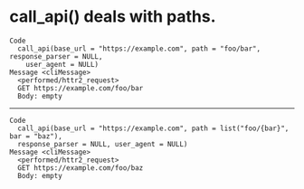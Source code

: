 # call_api() deals with paths.

    Code
      call_api(base_url = "https://example.com", path = "foo/bar", response_parser = NULL,
        user_agent = NULL)
    Message <cliMessage>
      <performed/httr2_request>
      GET https://example.com/foo/bar
      Body: empty

---

    Code
      call_api(base_url = "https://example.com", path = list("foo/{bar}", bar = "baz"),
      response_parser = NULL, user_agent = NULL)
    Message <cliMessage>
      <performed/httr2_request>
      GET https://example.com/foo/baz
      Body: empty

